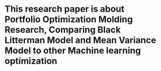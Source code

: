 # This research paper is about Portfolio Optimization Molding Research, Comparing Black Litterman Model and Mean Variance Model to other Machine learning optimization
